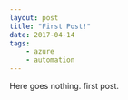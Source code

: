 ```yaml
---
layout: post
title: "First Post!"
date: 2017-04-14
tags:
    - azure
    - automation
---
```


Here goes nothing. first post.